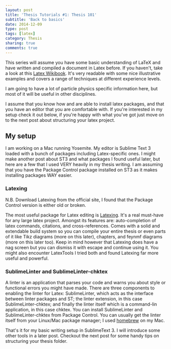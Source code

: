 ```yaml
---
layout: post
title: 'Thesis Tutorials #1: Thesis 101'
subtitle: 'Back to basics'
date: 2014-12-09
type: post
tags: [latex]
category: Thesis
sharing: true
comments: true
---
```


This series will assume you have some basic understanding of LaTeX and have written and compiled a document in Latex before. If you haven't, take a look at this [Latex Wikibook](http://en.wikibooks.org/wiki/LaTeX). It's very readable with some nice illustrative examples and covers a range of techniques at different experience levels.

I am going to have a lot of particle physics specific information here, but most of it will be useful in other disciplines.

I assume that you know how and are able to install latex packages, and that you have an editor that you are comfortable with. If you're interested in my setup check it out below, if you're happy with what you've got just move on to the next post about structuring your latex project.

## My setup

I am working on a Mac running Yosemite. My editor is Sublime Text 3 loaded with a bunch of packages including Latex-specific ones. I might make another post about ST3 and what packages I found useful later, but here are a few that I used VERY heavily in my thesis writing. I am assuming that you have the Package Control package installed on ST3 as it makes installing packages WAY easier.

### Latexing

N.B. Download Latexing from the official site, I found that the Package Control version is either old or broken.

The most useful package for Latex editing is [Latexing](http://www.latexing.com). It's a real must-have for any large latex project. Amongst its features are: auto-completion of latex commands, citations, and cross-references. Comes with a solid and extendable build system so you can compile your entire thesis or even parts of it like Tikz diagrams (more on this later), chapters, and feynmf diagrams (more on this later too). Keep in mind however that Latexing does have a nag screen but you can dismiss it with escape and continue using it. You might also encounter LatexTools I tried both and found Latexing far more useful and powerful.

### SublimeLinter and SublimeLinter-chktex

A linter is an application that parses your code and warns you about style or functional errors you might have made. There are three components to enabling the linter for Latex: SublimeLinter, which acts as the interface between linter packages and ST; the linter extension, in this case SublimeLinter-chktex; and finally the linter itself which is a command-lin application, in this case chktex. You can install SublimeLinter and SublimeLinter-chktex from Package Control. You can usually get the linter itself from your Linux/Mac package manager; I used [homebrew](http://brew.sh) on my Mac.

That's it for my basic writing setup in SublimeText 3. I will introduce some other tools in a later post. Checkout the next post for some handy tips on structuring your thesis folder.

